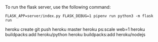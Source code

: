 To run the flask server, use the following command:

`FLASK_APP=server/index.py FLASK_DEBUG=1 pipenv run python3 -m flask run`

heroku create
git push heroku master
heroku ps:scale web=1
heroku buildpacks:add heroku/python
heroku buildpacks:add heroku/nodejs

